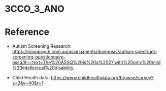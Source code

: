 # 3CCO_3_ANO

# Reference

 - Autism Screening Research:
 https://novopsych.com.au/assessments/diagnosis/autism-spectrum-screening-questionnaire-assq/#:~:text=The%20ASSQ%20is%20a%2027,with%20only%20mild%20intellectual%20disability.

 - Child Health data:
 https://www.childhealthdata.org/browse/survey?s=2&y=40&r=1